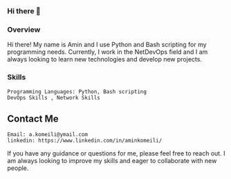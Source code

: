 ### Hi there 👋
### Overview

Hi there! My name is Amin and I use Python and Bash scripting for my programming needs. Currently, I work in the NetDevOps field and I am always looking to learn new technologies and develop new projects.


### Skills

    Programming Languages: Python, Bash scripting
    DevOps Skills , Network Skills

## Contact Me

    Email: a.komeili@ymail.com
    linkedin: https://www.linkedin.com/in/aminkomeili/

If you have any guidance or questions for me, please feel free to reach out. I am always looking to improve my skills and eager to collaborate with new people.

<!--
**Aminkomeili/Aminkomeili** is a ✨ _special_ ✨ repository because its `README.md` (this file) appears on your GitHub profile.

Here are some ideas to get you started:

- 🔭 I’m currently working on ...
- 🌱 I’m currently learning ...
- 👯 I’m looking to collaborate on ...
- 🤔 I’m looking for help with ...
- 💬 Ask me about ...
- 📫 How to reach me: ...
- 😄 Pronouns: ...
- ⚡ Fun fact: ...
-->
